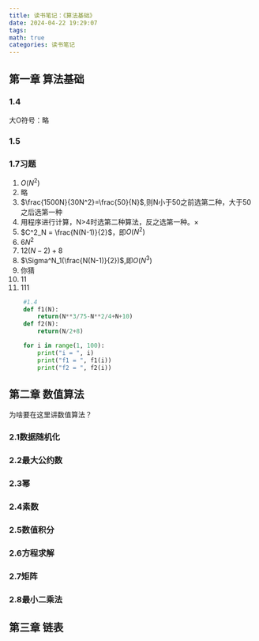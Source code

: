 ```yaml
---
title: 读书笔记：《算法基础》
date: 2024-04-22 19:29:07
tags: 
math: true
categories: 读书笔记
---
```


## 第一章 算法基础

### 1.4

大O符号：略

### 1.5

### 1.7习题

1. $O(N^2)$
2. 略
3. $\frac{1500N}{30N^2}=\frac{50}{N}$,则N小于50之前选第二种，大于50之后选第一种
4. 用程序进行计算，N>4时选第二种算法，反之选第一种。×
5. $C^2_N = \frac{N(N-1)}{2}$，即$O(N^2)$
6. $6N^2$
7. $12(N-2)+8$
8. $\Sigma^N_1(\frac{N(N-1)}{2})$,即$O(N^3)$
9. 你猜
10. 11
11. 111

  
```python
    #1.4
    def f1(N):
        return(N**3/75-N**2/4+N+10)
    def f2(N):
        return(N/2+8)

    for i in range(1, 100):
        print("i = ", i)
        print("f1 = ", f1(i))
        print("f2 = ", f2(i))
```

## 第二章 数值算法

为啥要在这里讲数值算法？

### 2.1数据随机化

### 2.2最大公约数

### 2.3幂

### 2.4素数

### 2.5数值积分

### 2.6方程求解

### 2.7矩阵

### 2.8最小二乘法

## 第三章 链表